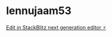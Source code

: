 # lennujaam53

[Edit in StackBlitz next generation editor ⚡️](https://stackblitz.com/~/github.com/kvartiil/lennujaam53)